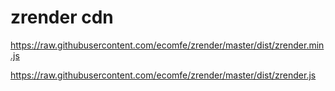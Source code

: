 # zrender cdn


https://raw.githubusercontent.com/ecomfe/zrender/master/dist/zrender.min.js

https://raw.githubusercontent.com/ecomfe/zrender/master/dist/zrender.js

